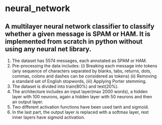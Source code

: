 # neural_network
## A multilayer neural network classifier to classify whether a given message is SPAM or HAM. It is implemented from scratch in python without using any neural net library.

1. The dataset has 5574 messages, each annotated as SPAM or HAM.
2. Pre-processing the data includes: (i) Breaking each message into tokens (any sequence of characters separated by blanks, tabs, returns, dots, commas, colons and dashes can be considered as tokens) (ii) Removing a standard set of English stopwords, (iii) Applying Porter stemming.
3. The dataset is divided into train(80%) and test(20%).
4. The architecture includes an input layer(max 2000 words), a hidden layer with 100 neurons, again a hidden layer with 50 neurons and then an output layer.
5. Two different activation functions have been used tanh and sigmoid.
6. In the last part, the output layer is replaced with a softmax layer, rest inner layers have sigmoid activation.
